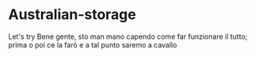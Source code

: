 # Australian-storage
Let's try
Bene gente, sto man mano capendo come far funzionare il tutto; prima o poi ce la farò e a tal punto saremo a cavallo
